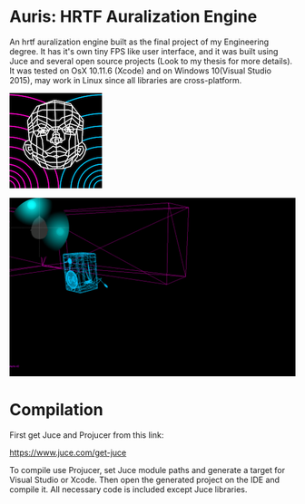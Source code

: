 # Auris: HRTF Auralization Engine

An hrtf auralization engine built as the final project of my Engineering degree.
It has it's own tiny FPS like user interface, and it was built using Juce and several open source projects (Look to my thesis for more details). It was tested on OsX 10.11.6 (Xcode) and on Windows 10(Visual Studio 2015), may work in Linux since all libraries are cross-platform.

![screenshot](https://raw.githubusercontent.com/Bk8/Auris/master/Resources/doxyicon.png)

![screenshot](https://raw.githubusercontent.com/Bk8/Auris/master/ScreenShot.png)

# Compilation
First get Juce and Projucer from this link:

https://www.juce.com/get-juce

To compile use Projucer, set Juce module paths and generate a target for Visual Studio or Xcode. Then open the generated project on the IDE and compile it. All necessary code is included except Juce libraries.
